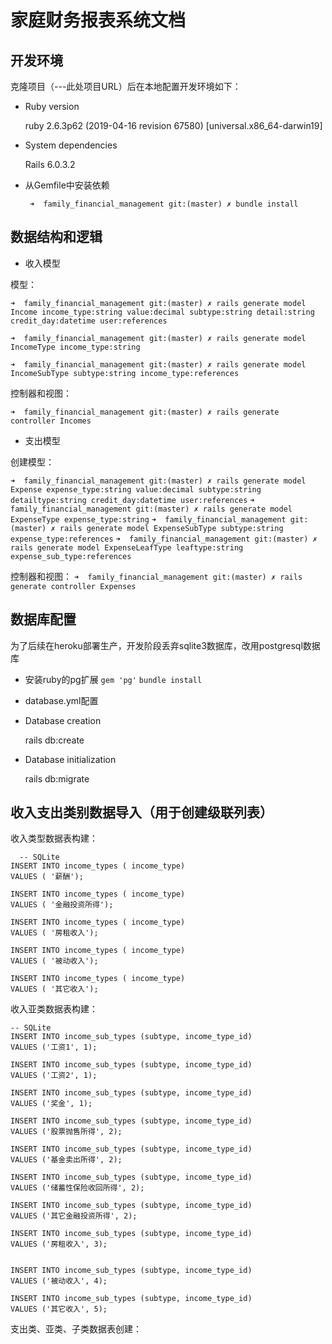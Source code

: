 # 家庭财务报表系统文档

## 开发环境
克隆项目（---此处项目URL）后在本地配置开发环境如下：

* Ruby version

  ruby 2.6.3p62 (2019-04-16 revision 67580) [universal.x86_64-darwin19]

* System dependencies

  Rails 6.0.3.2

* 从Gemfile中安装依赖

  ` ➜  family_financial_management git:(master) ✗ bundle install`


## 数据结构和逻辑

* 收入模型

模型：

`➜  family_financial_management git:(master) ✗ rails generate model Income income_type:string value:decimal subtype:string detail:string credit_day:datetime user:references`

`➜  family_financial_management git:(master) ✗ rails generate model IncomeType income_type:string`

`➜  family_financial_management git:(master) ✗ rails generate model IncomeSubType subtype:string income_type:references`

控制器和视图：

`➜  family_financial_management git:(master) ✗ rails generate controller Incomes `


* 支出模型

创建模型：

`➜  family_financial_management git:(master) ✗ rails generate model Expense expense_type:string value:decimal subtype:string detailtype:string credit_day:datetime user:references`
`➜  family_financial_management git:(master) ✗ rails generate model ExpenseType expense_type:string`
`➜  family_financial_management git:(master) ✗ rails generate model ExpenseSubType subtype:string expense_type:references`
`➜  family_financial_management git:(master) ✗ rails generate model ExpenseLeafType leaftype:string expense_sub_type:references`

控制器和视图：
`➜  family_financial_management git:(master) ✗ rails generate controller Expenses`

## 数据库配置

为了后续在heroku部署生产，开发阶段丢弃sqlite3数据库，改用postgresql数据库

* 安装ruby的pg扩展
  `gem 'pg'`
  `bundle install`

* database.yml配置

* Database creation

  rails db:create

* Database initialization

  rails db:migrate


## 收入支出类别数据导入（用于创建级联列表）

收入类型数据表构建：
```
  -- SQLite
INSERT INTO income_types ( income_type)
VALUES ( '薪酬');

INSERT INTO income_types ( income_type)
VALUES ( '金融投资所得');

INSERT INTO income_types ( income_type)
VALUES ( '房租收入');

INSERT INTO income_types ( income_type)
VALUES ( '被动收入');

INSERT INTO income_types ( income_type)
VALUES ( '其它收入');
```

收入亚类数据表构建：
```
-- SQLite
INSERT INTO income_sub_types (subtype, income_type_id)
VALUES ('工资1', 1);

INSERT INTO income_sub_types (subtype, income_type_id)
VALUES ('工资2', 1);

INSERT INTO income_sub_types (subtype, income_type_id)
VALUES ('奖金', 1);

INSERT INTO income_sub_types (subtype, income_type_id)
VALUES ('股票抛售所得', 2);

INSERT INTO income_sub_types (subtype, income_type_id)
VALUES ('基金卖出所得', 2);

INSERT INTO income_sub_types (subtype, income_type_id)
VALUES ('储蓄性保险收回所得', 2);

INSERT INTO income_sub_types (subtype, income_type_id)
VALUES ('其它金融投资所得', 2);

INSERT INTO income_sub_types (subtype, income_type_id)
VALUES ('房租收入', 3);


INSERT INTO income_sub_types (subtype, income_type_id)
VALUES ('被动收入', 4);

INSERT INTO income_sub_types (subtype, income_type_id)
VALUES ('其它收入', 5);
```

支出类、亚类、子类数据表创建：